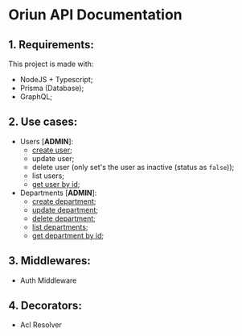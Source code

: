 # Oriun API Documentation

## 1. Requirements:
This project is made with:
- NodeJS + Typescript;
- Prisma (Database);
- GraphQL;

## 2. Use cases:
- Users [**ADMIN**]:
  - [create user](../src/domain/usecases/users/create-account.ts);
  - update user;
  - delete user (only set's the user as inactive (status as `false`));
  - list users;
  - [get user by id](../src/domain/usecases/users/load-account-by-id.ts);
- Departments [**ADMIN**]:
  - [create department](../src/domain/usecases/departments/create-department.ts);
  - [update department](../src/domain/usecases/departments/update-department.ts);
  - [delete department](../src/domain/usecases/departments/delete-department.ts);
  - [list departments](../src/domain/usecases/departments/load-departments.ts);
  - [get department by id](../src/domain/usecases/departments/load-department-by-id.ts);

## 3. Middlewares:
* Auth Middleware

## 4. Decorators:
* Acl Resolver
